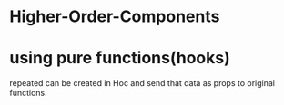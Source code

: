 # Higher-Order-Components
# using pure functions(hooks)
repeated can be created in Hoc and send that data as props to original functions.

